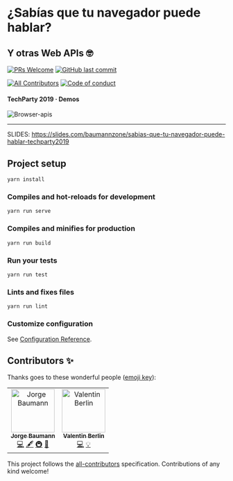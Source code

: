 # ¿Sabías que tu navegador puede hablar?
## Y otras Web APIs 🤓

[![PRs Welcome](https://img.shields.io/badge/PRs-welcome-brightgreen.svg?style=flat-square)](https://github.com/baumannzone/browser-apis/pulls)
[![GitHub last commit](https://img.shields.io/github/last-commit/baumannzone/javascript-testing?style=flat-square)](https://github.com/baumannzone/browser-apis/commits/master)

[![All Contributors](https://img.shields.io/badge/all_contributors-1-orange.svg?style=flat-square)](#contributors-)
[![Code of conduct](https://img.shields.io/badge/code%20of-conduct-ff69b4.svg?style=flat-square)](https://github.com/baumannzone/browser-apis/blob/master/CODE_OF_CONDUCT.md)

#### TechParty 2019 · Demos 

![Browser-apis](https://user-images.githubusercontent.com/5422102/57314151-5fe84e80-70f1-11e9-8539-07f836040f56.png)

---

SLIDES: https://slides.com/baumannzone/sabias-que-tu-navegador-puede-hablar-techparty2019

## Project setup
```
yarn install
```

### Compiles and hot-reloads for development
```
yarn run serve
```

### Compiles and minifies for production
```
yarn run build
```

### Run your tests
```
yarn run test
```

### Lints and fixes files
```
yarn run lint
```

### Customize configuration
See [Configuration Reference](https://cli.vuejs.org/config/).

## Contributors ✨

Thanks goes to these wonderful people ([emoji key](https://allcontributors.org/docs/en/emoji-key)):

<!-- ALL-CONTRIBUTORS-LIST:START - Do not remove or modify this section -->
<!-- prettier-ignore -->
<table>
  <tr>
    <td align="center"><a href="https://twitter.com/baumannzone"><img src="https://avatars0.githubusercontent.com/u/5422102?v=4" width="100px;" alt="Jorge Baumann"/><br /><sub><b>Jorge Baumann</b></sub></a><br /><a href="https://github.com/baumannzone/browser-apis/commits?author=baumannzone" title="Code">💻</a> <a href="#content-baumannzone" title="Content">🖋</a> <a href="#infra-baumannzone" title="Infrastructure (Hosting, Build-Tools, etc)">🚇</a> <a href="#design-baumannzone" title="Design">🎨</a></td>
    <td align="center"><a href="https://valya.codes"><img src="https://avatars0.githubusercontent.com/u/7880641?v=4" width="100px;" alt="Valentin Berlin"/><br /><sub><b>Valentin Berlin</b></sub></a><br /><a href="https://github.com/baumannzone/browser-apis/commits?author=valenber" title="Code">💻</a> <a href="#example-valenber" title="Examples">💡</a></td>
  </tr>
</table>

<!-- ALL-CONTRIBUTORS-LIST:END -->

This project follows the [all-contributors](https://github.com/all-contributors/all-contributors) specification. Contributions of any kind welcome!
